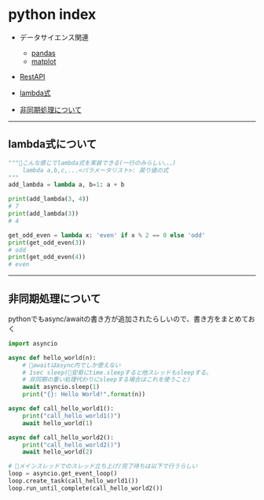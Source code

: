 # python index

- データサイエンス関連
  - [pandas](pandas/pandas_tuto)
  - [matplot](pandas/matplot)

- [RestAPI](RestAPI)
- [lambda式](#lambda)
- [非同期処理について](#async)

---

## <a name=lambda>lambda式について</a>

```python
"""🌟こんな感じでlambda式を実装できる(一行のみらしい、、、)
    lambda a,b,c,...<パラメータリスト>: 戻り値の式
"""
add_lambda = lambda a, b=1: a + b

print(add_lambda(3, 4))
# 7
print(add_lambda(3))
# 4

get_odd_even = lambda x: 'even' if x % 2 == 0 else 'odd'
print(get_odd_even(3))
# odd
print(get_odd_even(4))
# even

```

---

## <a name=async>非同期処理について</a>

pythonでもasync/awaitの書き方が追加されたらしいので、書き方をまとめておく

```python
import asyncio

async def hello_world(n):
    # 🌟awaitはasync内でしか使えない
    # 1sec sleep(🚨安易にtime.sleepすると他スレッドもsleepする。
    # 非同期の重い処理代わりにsleepする場合はこれを使うこと)
    await asyncio.sleep(1) 
    print("{}: Hello World!".format(n))

async def call_hello_world1():
    print("call_hello_world1()")
    await hello_world(1)

async def call_hello_world2():
    print("call_hello_world2()")
    await hello_world(2)

# 🌟メインスレッドでのスレッド立ち上げ/完了待ちは以下で行うらしい
loop = asyncio.get_event_loop()
loop.create_task(call_hello_world1())
loop.run_until_complete(call_hello_world2())
```
